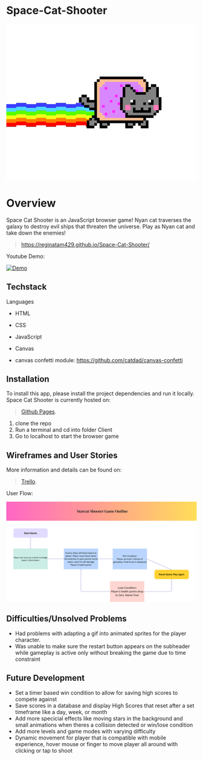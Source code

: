 # Space-Cat-Shooter

![](/images/player.gif)
# Overview

Space Cat Shooter is an JavaScript browser game! Nyan cat traverses the galaxy to destroy evil ships that threaten the universe. Play as Nyan cat and take down the enemies!

> https://reginatam429.github.io/Space-Cat-Shooter/

Youtube Demo:

[![Demo](https://img.youtube.com/vi/7WNKHZXzlPg/maxresdefault.jpg)](https://www.youtube.com/watch?v=7WNKHZXzlPg)


## Techstack

Languages
- HTML
- CSS
- JavaScript 

- Canvas
- canvas confetti module: https://github.com/catdad/canvas-confetti

## Installation
To install this app, please install the project dependencies and run it locally. Space Cat Shooter is currently hosted on: 
> [Github Pages](https://reginatam429.github.io/Space-Cat-Shooter/).

1. clone the repo
2. Run a terminal and cd into folder Client
3. Go to localhost to start the browser game


## Wireframes and User Stories

More information and details can be found on: 
> [Trello](https://trello.com/b/c5wusxDU/starship-shooter-game).

User Flow:

![User Flow](/images/userflow.png)


## Difficulties/Unsolved Problems
- Had problems with adapting a gif into animated sprites for the player character.
- Was unable to make sure the restart button appears on the subheader while gameplay is active only without breaking the game due to time constraint 

## Future Development

- Set a timer based win condition to allow for saving high scores to compete against
- Save scores in a database and display High Scores that reset after a set timeframe like a day, week, or month
- Add more specicial effects like moving stars in the background and small animations when theres a collision detected or win/lose condition 
- Add more levels and game modes with varying difficulty 
- Dynamic movement for player that is compatible with mobile experience, hover mouse or finger to move player all around with clicking or tap to shoot
